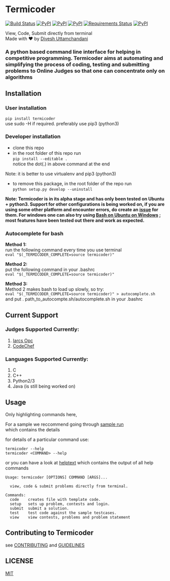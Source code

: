# Termicoder  
[![Build Status](https://travis-ci.org/termicoder/termicoder.svg?branch=master)](https://travis-ci.org/termicoder/termicoder)
[![PyPI](https://img.shields.io/pypi/status/termicoder.svg)](https://pypi.python.org/pypi/termicoder)
[![PyPI](https://img.shields.io/pypi/pyversions/termicoder.svg)]()
[![PyPI](https://img.shields.io/pypi/v/termicoder.svg)](https://pypi.python.org/pypi/termicoder)
[![Requirements Status](https://requires.io/github/termicoder/termicoder/requirements.svg?branch=master)](https://requires.io/github/termicoder/termicoder/requirements/?branch=master)
[![PyPI](https://img.shields.io/github/license/termicoder/termicoder.svg)](https://github.com/termicoder/termicoder/blob/master/LICENSE.txt)



View, Code, Submit directly from terminal  
Made with :heart: by [Divesh Uttamchandani](https://github.com/diveshuttam)  
  
### A python based command line interface for helping in competitive programming. Termicoder aims at automating and simplifying the process of coding, testing and submitting problems to Online Judges so that one can concentrate only on algorithms    

## Installation

### User installation
`pip install termicoder`  
use sudo -H if required. preferably use pip3 (python3)

### Developer installation  
- clone this repo  
- in the root folder of this repo run  
`pip install --editable . `  
notice the dot(.) in above command at the end   
  
Note: it is better to use virtualenv and pip3 (python3)  

- to remove this package, in the root folder of the repo run  
`python setup.py develop --uninstall`

**Note: Termicoder is in its alpha stage and has only been tested on Ubuntu + python3. Support for other configurations is being worked on, if you are using some other platform and encounter errors, do create an [issue](https://github.com/diveshuttam/termicoder/issues) for them. For windows one can also try using [Bash on Ubuntu on Windows](https://msdn.microsoft.com/en-us/commandline/wsl/about) ; most features have been tested out there and work as expected.**
  
  
### Autocomplete for bash  
**Method 1:**  
run the following command every time you use terminal  
`eval "$(_TERMICODER_COMPLETE=source termicoder)"`  

**Method 2:**  
put the following command in your .bashrc  
`eval "$(_TERMICODER_COMPLETE=source termicoder)"`  

**Method 3:**  
Method 2 makes bash to load up slowly, so try:  
`eval "$(_TERMICODER_COMPLETE=source termicoder)" > autocomplete.sh`  
and put . path_to_autocompte.sh/autocomplete.sh in your .bashrc  

## Current Support

### Judges Supported Currently:
1. [Iarcs Opc](http://opc.iarcs.org.in/index.php/)  
2. [CodeChef](http://www.codechef.com)

### Languages Supported Currently:
1. C  
2. C++  
3. Python2/3
4. Java (is still being worked on)

## Usage
Only highlighting commands here,  

For a sample we reccommend going through [sample run](documentation/samplerun.md)  
which contains the details  

for details of a particular command use:  

```
termicoder --help  
termicoder <COMMAND> --help  
```  

or you can have a look at [helptext](documentation/helptext.md) which contains the output of all help commands

```
Usage: termicoder [OPTIONS] COMMAND [ARGS]...

  view, code & submit problems directly from terminal.

Commands:
  code    creates file with template code.  
  setup   sets up problem, contests and login.  
  submit  submit a solution.  
  test    test code against the sample testcases.  
  view    view contests, problems and problem statement
```

## Contributing to Termicoder
see [CONTRIBUTING](CONTRIBUTING.md) and [GUIDELINES](documentation/guidelines.md)

## LICENSE
[MIT](LICENSE.txt)
